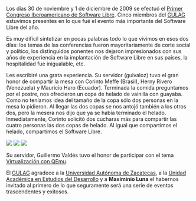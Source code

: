 
Los días 30 de noviembre y 1 de diciembre de 2009 se efectuó el [Primer Congreso Iberoamericano de Software Libre](http://www.estudiosdeldesarrollo.net/foss/). Cinco miembros del [GULAG](http://www.gulag.org.mx/) estuvimos presentes en lo que fué el evento más importante del Software Libre del año.

Es muy difícil sintetizar en pocas palabras todo lo que vivimos en esos dos días: los temas de las conferencias fueron mayoritariamente de corte social y político, los distinguidos ponentes nos dejaron impresionados con sus años de experiencia en la implantación de Software Libre en sus países, la hospitalidad fue inigualable, etc.

Les escribiré una grata experiencia. Su servidor (guivaloz) tuvo el gran honor de compartir la mesa con Corinto Meffe (Brasil), Herny Rivero (Venezuela) y Mauricio Haro (Ecuador). Terminada la comida preguntamos por el postre, nos ofrecieron un copa de helado de vainilla con guayaba. Como no teníamos idea del tamaño de la copa sólo dos personas en la mesa lo pidieron. Al llegar las dos copas se nos antojó también a los otros dos, pero la mesera nos dijo que ya se había terminado el helado. Inmediatamente, Corinto solicitó dos cucharas más para compartir las cuatro personas las dos copas de helado. Al igual que compartimos el helado, compartimos el Software Libre.

<a href="congreso-iberoamericano-foss-2009/2009-11-30-2_ponentes.jpg"><img class="img-responsive" src="congreso-iberoamericano-foss-2009/2009-11-30-2_ponentes_small.jpg"></a> <a href="congreso-iberoamericano-foss-2009/2009-12-01-1_guivaloz.jpg"><img class="img-responsive" src="congreso-iberoamericano-foss-2009/2009-12-01-1_guivaloz_small.jpg"></a> <a href="congreso-iberoamericano-foss-2009/2009-12-01-2_migracao_dos_ambientes.jpg"><img class="img-responsive" src="congreso-iberoamericano-foss-2009/2009-12-01-2_migracao_dos_ambientes_small.jpg"></a>

Su servidor, Guillermo Valdés tuvo el honor de participar con el tema [Virtualización con QEmu](../presentaciones/virtualizacion-con-qemu.html).

El [GULAG](http://www.gulag.org.mx/) agradece a la [Universidad Autónoma de Zacatecas](http://www.uaz.edu.mx/), a la [Unidad Académica en Estudios del Desarrollo](http://www.estudiosdeldesarrollo.net/) y a **Maximinio Luna** el habernos invitado al primero de lo que seguramente será una serie de eventos trascendentes y exitosos.
